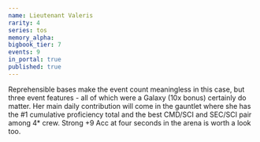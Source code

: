 ```yaml
---
name: Lieutenant Valeris
rarity: 4
series: tos
memory_alpha:
bigbook_tier: 7
events: 9
in_portal: true
published: true
---
```


Reprehensible bases make the event count meaningless in this case, but three event features - all of which were a Galaxy (10x bonus) certainly do matter. Her main daily contribution will come in the gauntlet where she has the #1 cumulative proficiency total and the best CMD/SCI and SEC/SCI pair among 4* crew. Strong +9 Acc at four seconds in the arena is worth a look too.
